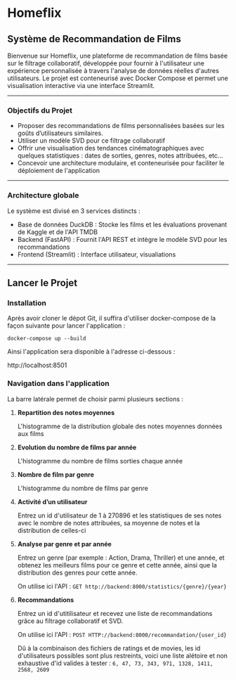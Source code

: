 # Homeflix 

## Système de Recommandation de Films

Bienvenue sur Homeflix, une plateforme de recommandation de films basée sur le filtrage collaboratif, développée pour fournir à l'utilisateur une expérience personnalisée à travers l'analyse de données réelles d'autres utilisateurs. Le projet est conteneurisé avec Docker Compose et permet une visualisation interactive via une interface Streamlit.

---

### Objectifs du Projet

- Proposer des recommandations de films personnalisées basées sur les goûts d’utilisateurs similaires.
- Utiliser un modèle SVD pour ce filtrage collaboratif
- Offrir une visualisation des tendances cinématographiques avec quelques statistiques : dates de sorties, genres, notes attribuées, etc...
- Concevoir une architecture modulaire, et conteneurisée pour faciliter le déploiement de l'application

---

### Architecture globale

Le système est divisé en 3 services distincts :


- Base de données DuckDB : Stocke les films et les évaluations provenant de Kaggle et de l'API TMDB
- Backend (FastAPI) : Fournit l'API REST et intègre le modèle SVD pour les recommandations
- Frontend (Streamlit) : Interface utilisateur, visualiations

---

## Lancer le Projet


### Installation

Après avoir cloner le dépot Git, il suffira d'utiliser docker-compose de la façon suivante pour lancer l'application : 

`docker-compose up --build`

Ainsi l'application sera disponible à l'adresse ci-dessous :

http://localhost:8501

### Navigation dans l'application

La barre latérale permet de choisir parmi plusieurs sections :

1. **Repartition des notes moyennes**  

    L'histogramme de la distribution globale des notes moyennes données aux films

2. **Evolution du nombre de films par année** 

    L'histogramme du nombre de films sorties chaque année

3. **Nombre de film par genre**  

    L'histogramme du nombre de films par genre

4. **Activité d’un utilisateur**  
  
    Entrez un id d'utilisateur de 1 à 270896 et les statistiques de ses notes avec le nombre de notes attribuées, sa moyenne de notes et la distribution de celles-ci

5. **Analyse par genre et par année**  

    Entrez un genre (par exemple : Action, Drama, Thriller) et une année, et obtenez les meilleurs films pour ce genre et cette année, ainsi que la distribution des genres pour cette année.  

    On utilise ici l'API :
        `GET http://backend:8000/statistics/{genre}/{year}`

6. **Recommandations**  

    Entrez un id d'utitilisateur et recevez une liste de recommandations grâce au filtrage collaboratif et SVD.  
    
    On utilise ici l'API :
        `POST HTTP://backend:8000/recommandation/{user_id}`  


    Dû à la combinaison des fichiers de ratings et de movies, les id d'utilisateurs possibles sont plus restreints, voici une liste alétoire et non exhaustive d'id valides à tester : `6, 47, 73, 343, 971, 1328, 1411, 2568, 2609`


